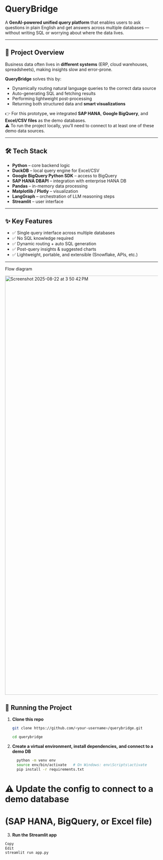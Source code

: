 # QueryBridge  

A **GenAI-powered unified query platform** that enables users to ask questions in plain English and get answers across multiple databases — without writing SQL or worrying about where the data lives.  

---

## 📖 Project Overview  

Business data often lives in **different systems** (ERP, cloud warehouses, spreadsheets), making insights slow and error-prone.  

**QueryBridge** solves this by:  

- Dynamically routing natural language queries to the correct data source  
- Auto-generating SQL and fetching results  
- Performing lightweight post-processing  
- Returning both structured data and **smart visualizations**  

👉 For this prototype, we integrated **SAP HANA**, **Google BigQuery**, and **Excel/CSV files** as the demo databases.  
⚠️ To run the project locally, you’ll need to connect to at least one of these demo data sources.  

---

## 🛠️ Tech Stack  

- **Python** – core backend logic  
- **DuckDB** – local query engine for Excel/CSV  
- **Google BigQuery Python SDK** – access to BigQuery  
- **SAP HANA DBAPI** – integration with enterprise HANA DB  
- **Pandas** – in-memory data processing  
- **Matplotlib / Plotly** – visualization  
- **LangGraph** – orchestration of LLM reasoning steps  
- **Streamlit** – user interface  

---

## ✨ Key Features  

- ✅ Single query interface across multiple databases  
- ✅ No SQL knowledge required  
- ✅ Dynamic routing + auto SQL generation  
- ✅ Post-query insights & suggested charts  
- ✅ Lightweight, portable, and extensible (Snowflake, APIs, etc.)  

---
Flow diagram

 <img width="1873" height="1381" alt="Screenshot 2025-08-22 at 3 50 42 PM" src="https://github.com/user-attachments/assets/88768fcb-8d40-4f34-8411-c50ee1b70f72" />

## 🚀 Running the Project  

1. **Clone this repo**  
   ```bash
   git clone https://github.com/<your-username>/querybridge.git

   cd querybridge

2. **Create a virtual environment, install dependencies, and connect to a demo DB**
   ```bash
     python -m venv env
     source env/bin/activate   # On Windows: env\Scripts\activate
     pip install -r requirements.txt
  # ⚠️ Update the config to connect to a demo database 
# (SAP HANA, BigQuery, or Excel file)

3. **Run the Streamlit app**

```bash
Copy
Edit
streamlit run app.py
